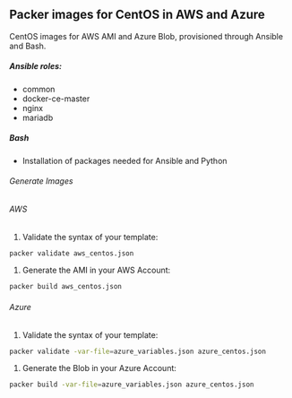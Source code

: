 ## Packer images for CentOS in AWS and Azure

CentOS images for AWS AMI and Azure Blob, provisioned through Ansible and Bash.

##### Ansible roles:
- common
- docker-ce-master
- nginx
- mariadb

##### Bash
- Installation of packages needed for Ansible and Python


###### Generate Images
###### AWS
1. Validate the syntax of your template:
```bash
packer validate aws_centos.json
```
1. Generate the AMI in your AWS Account:
```bash
packer build aws_centos.json
```

###### Azure
1. Validate the syntax of your template:
```bash
packer validate -var-file=azure_variables.json azure_centos.json
```
1. Generate the Blob in your Azure Account:
```bash
packer build -var-file=azure_variables.json azure_centos.json
```


